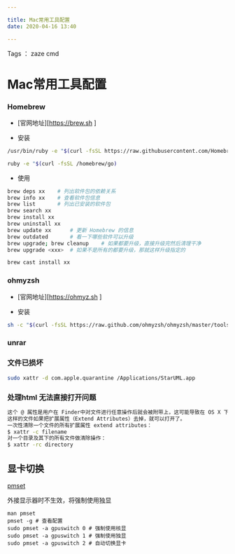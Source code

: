 ```yaml
---

title: Mac常用工具配置
date: 2020-04-16 13:40

---
```

Tags ： zaze cmd


# Mac常用工具配置

### Homebrew

- [官网地址][https://brew.sh ]

- 安装
```bash
/usr/bin/ruby -e "$(curl -fsSL https://raw.githubusercontent.com/Homebrew/install/master/install)"
```
```bash
ruby -e "$(curl -fsSL /homebrew/go)
```

- 使用
```bash
brew deps xx	# 列出软件包的依赖关系
brew info xx	# 查看软件包信息
brew list		# 列出已安装的软件包
brew search xx
brew install xx
brew uninstall xx
brew update	xx		# 更新 Homebrew 的信息
brew outdated		# 看一下哪些软件可以升级
brew upgrade; brew cleanup    # 如果都要升级，直接升级完然后清理干净
brew upgrade <xxx>	# 如果不是所有的都要升级，那就这样升级指定的

brew cast install xx
```


### ohmyzsh

- [官网地址][https://ohmyz.sh ]

- 安装
```bash
sh -c "$(curl -fsSL https://raw.github.com/ohmyzsh/ohmyzsh/master/tools/install.sh)"
```


### unrar


### 文件已损坏

```bash
sudo xattr -d com.apple.quarantine /Applications/StarUML.app
```

### 处理html 无法直接打开问题
```bash
这个 @ 属性是用户在 Finder中对文件进行任意操作后就会被附带上，这可能导致在 OS X 下打包后放到 Linux 系统分享文件的时候，会出现莫名其妙的错误，兼因 tar 命令本身并不能区分 extend attributes。
这样的文件如果把扩展属性（Extend Attributes）去掉，就可以打开了。
一次性清除一个文件的所有扩展属性 extend attributes：
$ xattr -c filename 
对一个目录及其下的所有文件做清除操作：
$ xattr -rc directory 
```

## 显卡切换

[pmset](https://sspai.com/post/61379)

外接显示器时不生效，将强制使用独显

```
man pmset
pmset -g # 查看配置
sudo pmset -a gpuswitch 0 # 强制使用核显
sudo pmset -a gpuswitch 1 # 强制使用独显
sudo pmset -a gpuswitch 2 # 自动切换显卡
```





